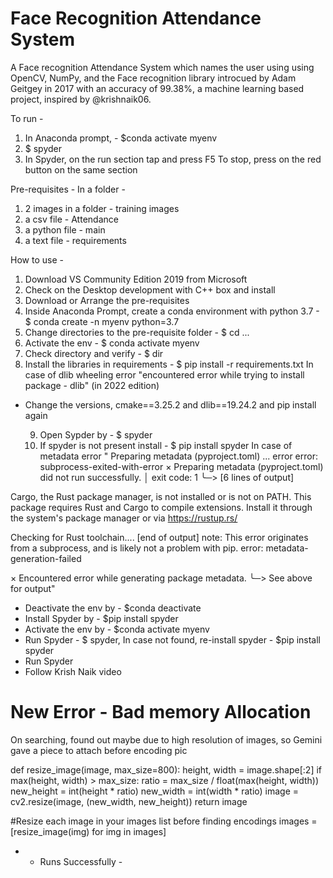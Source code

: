 # Face Recognition Attendance System

A Face recognition Attendance System which names the user using using OpenCV, NumPy, and the Face recognition library introcued by Adam Geitgey in 2017 with an accuracy of 99.38%,  a machine learning based project, inspired by @krishnaik06.

To run -
  1. In Anaconda prompt, - $conda activate myenv
  2. $ spyder
  3. In Spyder, on the run section tap and press F5 To stop, press on the red button on the same section

Pre-requisites - In a folder -
  1. 2 images in a folder - training images
  2. a csv file - Attendance
  3. a python file - main
  4. a text file - requirements

How to use -
  1. Download VS Community Edition 2019 from Microsoft
  2. Check on the Desktop development with C++ box and install
  3. Download or Arrange the pre-requisites
  4. Inside Anaconda Prompt, create a conda environment with python 3.7 - $ conda create -n myenv python=3.7
  5. Change directories to the pre-requisite folder - $ cd ...
  6. Activate the env - $ conda activate myenv
  7. Check directory and verify - $ dir
  8. Install the libraries in requirements - $ pip install -r requirements.txt
In case of dlib wheeling error "encountered error while trying to install package - dlib" (in 2022 edition)
- Change the versions, cmake==3.25.2 and dlib==19.24.2 and pip install again

  9. Open Sypder by - $ spyder
  10. If spyder is not present install - $ pip install spyder
In case of metadata error " Preparing metadata (pyproject.toml) ... error error: subprocess-exited-with-error
× Preparing metadata (pyproject.toml) did not run successfully. │ exit code: 1 ╰─> [6 lines of output]

Cargo, the Rust package manager, is not installed or is not on PATH.
This package requires Rust and Cargo to compile extensions. Install it through
the system's package manager or via https://rustup.rs/

Checking for Rust toolchain....
[end of output]
note: This error originates from a subprocess, and is likely not a problem with pip. error: metadata-generation-failed

× Encountered error while generating package metadata. ╰─> See above for output"
- Deactivate the env by - $conda deactivate
- Install Spyder by - $pip install spyder
- Activate the env by - $conda activate myenv
- Run Spyder - $ spyder, In case not found, re-install spyder - $pip install spyder
- Run Spyder
- Follow Krish Naik video

# New Error - Bad memory Allocation
On searching, found out maybe due to high resolution of images, so Gemini gave a piece to attach before encoding pic

def resize_image(image, max_size=800): 
  height, width = image.shape[:2] 
  if max(height, width) > max_size: 
    ratio = max_size / float(max(height, width)) 
    new_height = int(height * ratio) 
    new_width = int(width * ratio) 
    image = cv2.resize(image, (new_width, new_height)) 
  return image

#Resize each image in your images list before finding encodings images = [resize_image(img) for img in images]

- - Runs Successfully -
